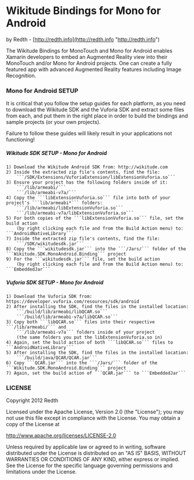 # Wikitude Bindings for Mono for Android #

by Redth - [http://redth.info](http://redth.info "http://redth.info")


The Wikitude Bindings for MonoTouch and Mono for Android enables Xamarin developers to embed an Augmented Reality view into their MonoTouch and/or Mono for Android projects.  One can create a fully featured app with advanced Augmented Reality features including Image Recognition.



### Mono for Android SETUP ###

It is critical that you follow the setup guides for each platform, as you need to download the Wikitude SDK and the Vuforia SDK and extract some files from each, and put them in the right place in order to build the bindings and sample projects (or your own projects).

Failure to follow these guides will likely result in your applications not functioning!


##### Wikitude SDK SETUP - Mono for Android #####

	1) Download the Wikitude Android SDK from: http://wikitude.com
	2) Inside the extracted zip file's contents, find the file:
		```/SDK/Extensions/VuforiaExtension/libExtensionVuforia.so```
	3) Ensure your project has the following folders inside of it:
		```/lib/armeabi/```
		```/lib/armeabi-v7a/```
	4) Copy the ```libExtensionVuforia.so``` file into both of your project's ```lib/armeabi*``` folders:
		```/lib/armeabi/libExtensionVuforia.so```
		```/lib/armeabi-v7a/libExtensionVuforia.so```
	5) For both copies of the ```libExtensionVuforia.so``` file, set the build action 
		(by right clicking each file and from the Build Action menu) to: ```AndroidNativeLibrary```
	7) Inside the extracted zip file's contents, find the file:
		```/SDK/wikitudesdk.jar```
	8) Copy the ```wikitudesdk.jar``` into the ```/Jars/``` folder of the ```Wikitude.SDK.MonoAndroid.Binding``` project
	9) For the ```wikitudesdk.jar``` file, set the build action 
		(by right clicking each file and from the Build Action menu) to: ```EmbeddedJar```


##### Vuforia SDK SETUP - Mono for Android #####

	1) Download the Vuforia SDK from: https://developer.vuforia.com/resources/sdk/android
	2) After installing the SDK, find the files in the installed location:
		```/build/lib/armeabi/libQCAR.so```
		```/build/lib/armeabi-v7a/libQCAR.so```
	3) Copy both ```libQCAR.so``` files into their respective ```/lib/armeabi/``` and 
		```/lib/armeabi-v7a``` folders inside of your project 
		(the same folders you put the libExtensionVuforia.so in)
	4) Again, set the build action of both ```libQCAR.so``` files to ```AndroidNativeLibrary```
	5) After installing the SDK, find the files in the installed location:
		```/build/java/QCAR/QCAR.jar```
	6) Copy ```QCAR.jar``` into the ```/Jars/``` folder of the ```Wikitude.SDK.MonoAndroid.Binding``` project
	7) Again, set the build action of ```QCAR.jar``` to ```EmbeddedJar```



### LICENSE ###
Copyright 2012 Redth

Licensed under the Apache License, Version 2.0 (the "License"); you may not use this file except in compliance with the License. You may obtain a copy of the License at

   http://www.apache.org/licenses/LICENSE-2.0

Unless required by applicable law or agreed to in writing, software distributed under the License is distributed on an "AS IS" BASIS, WITHOUT WARRANTIES OR CONDITIONS OF ANY KIND, either express or implied. See the License for the specific language governing permissions and limitations under the License.
